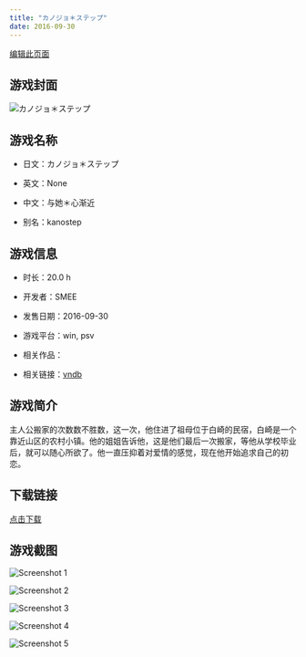 ```yaml
---
title: "カノジョ＊ステップ"
date: 2016-09-30
---
```

[编辑此页面](https://github.com/ACG-3/ADV3-source/blob/main/source/_posts/games/%E3%82%AB%E3%83%8E%E3%82%B8%E3%83%A7%EF%BC%8A%E3%82%B9%E3%83%86%E3%83%83%E3%83%97.md)

## 游戏封面

![カノジョ＊ステップ](https%3A//pan.timero.xyz/onedrive/img_lib_001/%E3%82%AB%E3%83%8E%E3%82%B8%E3%83%A7%EF%BC%8A%E3%82%B9%E3%83%86%E3%83%83%E3%83%97_cover.avif)


## 游戏名称

- 日文：カノジョ＊ステップ
- 英文：None
- 中文：与她＊心渐近

- 别名：kanostep


## 游戏信息

- 时长：20.0 h
- 开发者：SMEE
- 发售日期：2016-09-30
- 游戏平台：win, psv
- 相关作品：

- 相关链接：[vndb](https://vndb.org/v19347)


## 游戏简介

主人公搬家的次数数不胜数，这一次，他住进了祖母位于白崎的民宿，白崎是一个靠近山区的农村小镇。他的姐姐告诉他，这是他们最后一次搬家，等他从学校毕业后，就可以随心所欲了。他一直压抑着对爱情的感觉，现在他开始追求自己的初恋。




## 下载链接

[点击下载](https://pan.timero.xyz/onedrive/adv_lib_001/%E3%82%AB%E3%83%8E%E3%82%B8%E3%83%A7%EF%BC%8A%E3%82%B9%E3%83%86%E3%83%83%E3%83%97)


## 游戏截图


![Screenshot 1](https%3A//pan.timero.xyz/onedrive/img_lib_001/%E3%82%AB%E3%83%8E%E3%82%B8%E3%83%A7%EF%BC%8A%E3%82%B9%E3%83%86%E3%83%83%E3%83%97_Screenshot_1.avif)

![Screenshot 2](https%3A//pan.timero.xyz/onedrive/img_lib_001/%E3%82%AB%E3%83%8E%E3%82%B8%E3%83%A7%EF%BC%8A%E3%82%B9%E3%83%86%E3%83%83%E3%83%97_Screenshot_2.avif)

![Screenshot 3](https%3A//pan.timero.xyz/onedrive/img_lib_001/%E3%82%AB%E3%83%8E%E3%82%B8%E3%83%A7%EF%BC%8A%E3%82%B9%E3%83%86%E3%83%83%E3%83%97_Screenshot_3.avif)

![Screenshot 4](https%3A//pan.timero.xyz/onedrive/img_lib_001/%E3%82%AB%E3%83%8E%E3%82%B8%E3%83%A7%EF%BC%8A%E3%82%B9%E3%83%86%E3%83%83%E3%83%97_Screenshot_4.avif)

![Screenshot 5](https%3A//pan.timero.xyz/onedrive/img_lib_001/%E3%82%AB%E3%83%8E%E3%82%B8%E3%83%A7%EF%BC%8A%E3%82%B9%E3%83%86%E3%83%83%E3%83%97_Screenshot_5.avif)


